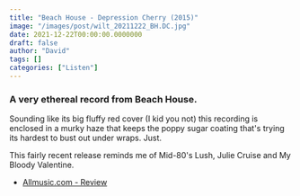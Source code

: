 ```yaml
---
title: "Beach House - Depression Cherry (2015)"
image: "/images/post/wilt_20211222_BH.DC.jpg"
date: 2021-12-22T00:00:00.0000000
draft: false
author: "David"
tags: []
categories: ["Listen"]
---
```

### A very ethereal record from Beach House. 

 Sounding like its big fluffy red cover (I kid you not) this recording is enclosed in a murky haze that keeps the poppy sugar coating that's trying its hardest to bust out under wraps. Just.

 This fairly recent release reminds me of Mid-80's Lush, Julie Cruise and My Bloody Valentine. 

-  [Allmusic.com - Review](https://www.allmusic.com/album/depression-cherry-mw0002860587)